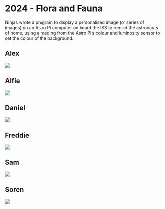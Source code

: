 # 2024 - Flora and Fauna

Ninjas wrote a program to display a personalised image (or series of images) on an Astro Pi computer on board the ISS to remind the astronauts of home, using a reading from the Astro Pi’s colour and luminosity sensor to set the colour of the background.

## Alex

![](images/alex.gif)

## Alfie

![](images/alfie.jpg)

## Daniel

![](images/daniel.jpg)

## Freddie

![](images/freddie.jpg)


## Sam

![](images/sam.gif)

## Soren

![](images/soren.gif)

